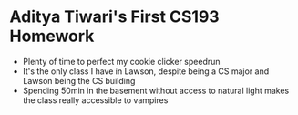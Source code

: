 # Aditya Tiwari's First CS193 Homework
- Plenty of time to perfect my cookie clicker speedrun
- It's the only class I have in Lawson, despite being a CS major and Lawson being the CS building
- Spending 50min in the basement without access to natural light makes the class really accessible to vampires
